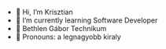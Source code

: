 - 👋 Hi, I’m Krisztian
- 🌱 I’m currently learning Software Developer
- 🏫 Bethlen Gábor Technikum
- 👑 Pronouns: a legnagyobb kiraly
